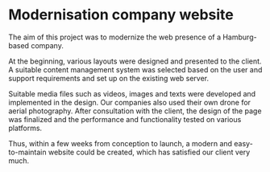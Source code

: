 # Modernisation company website

The aim of this project was to modernize the web presence of a Hamburg-based company.

At the beginning, various layouts were designed and presented to the 
client. A suitable content management system was selected based on the 
user and support requirements and set up on the existing web server.

Suitable media files such as videos, images and texts were developed 
and implemented in the design. Our companies also used their own drone 
for aerial photography. After consultation with the client, the design 
of the page was finalized and the performance and functionality tested 
on various platforms.

Thus, within a few weeks from conception to launch, a modern and 
easy-to-maintain website could be created, which has satisfied our 
client very much.